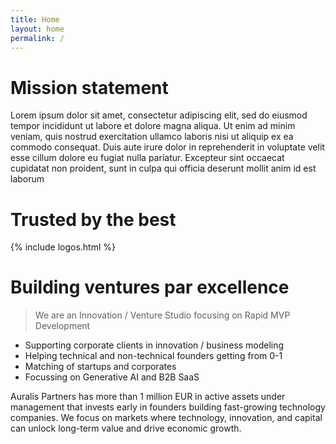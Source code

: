 ```yaml
---
title: Home
layout: home
permalink: /
---
```


# Mission statement

Lorem ipsum dolor sit amet, consectetur adipiscing elit, sed do eiusmod tempor incididunt ut labore et dolore magna aliqua. Ut enim ad minim veniam, quis nostrud exercitation ullamco laboris nisi ut aliquip ex ea commodo consequat. Duis aute irure dolor in reprehenderit in voluptate velit esse cillum dolore eu fugiat nulla pariatur. Excepteur sint occaecat cupidatat non proident, sunt in culpa qui officia deserunt mollit anim id est laborum

# Trusted by the best

{% include logos.html %}

# Building ventures par excellence

> We are an Innovation / Venture Studio focusing on Rapid MVP Development

* Supporting corporate clients in innovation / business modeling
* Helping technical and non-technical founders getting from 0-1
* Matching of startups and corporates
* Focussing on Generative AI and B2B SaaS

Auralis Partners has more than 1 million EUR in active assets under management that invests early in founders building fast-growing technology companies. We focus on markets where technology, innovation, and capital can unlock long-term value and drive economic growth. 
